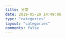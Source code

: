 ```yaml
---
title: 分类
date: 2019-05-29 14:49:08
type: "categories"
layout: "categories"
comments: false
---
```

